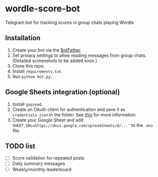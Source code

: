 # wordle-score-bot
Telegram bot for tracking scores in group chats playing Wordle

## Installation

1. Create your bot via the [BotFather](https://core.telegram.org/bots#6-botfather).
2. Set privacy settings to allow reading messages from group chats. (Detailed screenshots to be added soon.)
2. Clone this repo.
3. Install `requirements.txt`.
4. Run `python bot.py`.

## Google Sheets integration (optional)

1. Install `gspread`.
2. Create an OAuth client for authentication and save it as `credentials.json` in the folder. See [this](https://docs.gspread.org/en/latest/oauth2.html#for-end-users-using-oauth-client-id) for more information.
3. Create your Google Sheet and add `SHEET_URL=https://docs.google.com/spreadsheets/d/...'` to the `.env` file.

## TODO list

- [ ] Score validation for repeated posts
- [ ] Daily summary messages
- [ ] Weekly/monthly leaderboard

